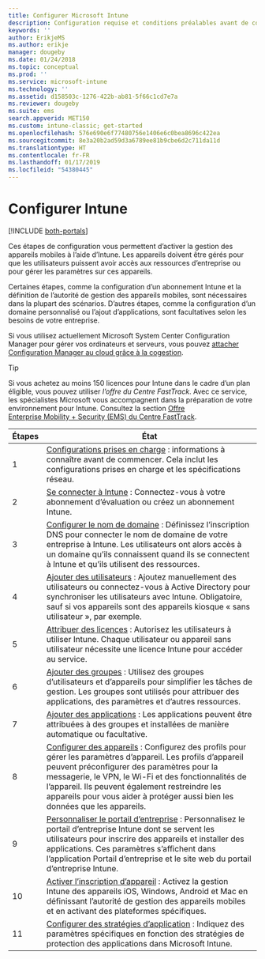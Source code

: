 ```yaml
---
title: Configurer Microsoft Intune
description: Configuration requise et conditions préalables avant de commencer à utiliser votre abonnement Intune
keywords: ''
author: ErikjeMS
ms.author: erikje
manager: dougeby
ms.date: 01/24/2018
ms.topic: conceptual
ms.prod: ''
ms.service: microsoft-intune
ms.technology: ''
ms.assetid: d158503c-1276-422b-ab81-5f66c1cd7e7a
ms.reviewer: dougeby
ms.suite: ems
search.appverid: MET150
ms.custom: intune-classic; get-started
ms.openlocfilehash: 576e690e6f77480756e1406e6c0bea8696c422ea
ms.sourcegitcommit: 8e3a20b2ad59d3a6789ee81b9cbe6d2c711da11d
ms.translationtype: HT
ms.contentlocale: fr-FR
ms.lasthandoff: 01/17/2019
ms.locfileid: "54380445"
---
```

# <a name="set-up-intune"></a>Configurer Intune

[!INCLUDE [both-portals](./includes/note-for-both-portals.md)]

Ces étapes de configuration vous permettent d’activer la gestion des appareils mobiles à l’aide d’Intune. Les appareils doivent être gérés pour que les utilisateurs puissent avoir accès aux ressources d’entreprise ou pour gérer les paramètres sur ces appareils.

Certaines étapes, comme la configuration d’un abonnement Intune et la définition de l’autorité de gestion des appareils mobiles, sont nécessaires dans la plupart des scénarios. D’autres étapes, comme la configuration d’un domaine personnalisé ou l’ajout d’applications, sont facultatives selon les besoins de votre entreprise.

Si vous utilisez actuellement Microsoft System Center Configuration Manager pour gérer vos ordinateurs et serveurs, vous pouvez [attacher Configuration Manager au cloud grâce à la cogestion](https://docs.microsoft.com/sccm/comanage/overview).

>[!TIP]
>Si vous achetez au moins 150 licences pour Intune dans le cadre d’un plan éligible, vous pouvez utiliser *l’offre du Centre FastTrack*. Avec ce service, les spécialistes Microsoft vous accompagnent dans la préparation de votre environnement pour Intune. Consultez la section [Offre Enterprise Mobility + Security (EMS) du Centre FastTrack](https://docs.microsoft.com/enterprise-mobility-security/Solutions/enterprise-mobility-fasttrack-program).



| Étapes |                                                                                                                       État                                                                                                                       |
|-------|----------------------------------------------------------------------------------------------------------------------------------------------------------------------------------------------------------------------------------------------------|
|   1   |                                        [Configurations prises en charge](supported-devices-browsers.md) : informations à connaître avant de commencer. Cela inclut les configurations prises en charge et les spécifications réseau.                                         |
|   2   |                                                                 [Se connecter à Intune](account-sign-up.md) : Connectez-vous à votre abonnement d’évaluation ou créez un abonnement Intune.                                                                  |
|   3   |                [Configurer le nom de domaine](custom-domain-name-configure.md) : Définissez l’inscription DNS pour connecter le nom de domaine de votre entreprise à Intune. Les utilisateurs ont alors accès à un domaine qu’ils connaissent quand ils se connectent à Intune et qu’ils utilisent des ressources.                |
|   4   |                                   [Ajouter des utilisateurs](users-add.md) : Ajoutez manuellement des utilisateurs ou connectez-vous à Active Directory pour synchroniser les utilisateurs avec Intune. Obligatoire, sauf si vos appareils sont des appareils kiosque « sans utilisateur », par exemple.                                    |
|   5   |                                            [Attribuer des licences](licenses-assign.md) : Autorisez les utilisateurs à utiliser Intune. Chaque utilisateur ou appareil sans utilisateur nécessite une licence Intune pour accéder au service.                                             |
|   6   |                                               [Ajouter des groupes](groups-add.md) : Utilisez des groupes d’utilisateurs et d’appareils pour simplifier les tâches de gestion. Les groupes sont utilisés pour attribuer des applications, des paramètres et d’autres ressources.                                                |
|   7   |                                                                        [Ajouter des applications](apps-add.md) : Les applications peuvent être attribuées à des groupes et installées de manière automatique ou facultative.                                                                         |
|   8   | [Configurer des appareils](device-profiles.md) : Configurez des profils pour gérer les paramètres d’appareil. Les profils d’appareil peuvent préconfigurer des paramètres pour la messagerie, le VPN, le Wi-Fi et des fonctionnalités de l’appareil. Ils peuvent également restreindre les appareils pour vous aider à protéger aussi bien les données que les appareils. |
|   9   |       [Personnaliser le portail d’entreprise](company-portal-app.md) : Personnalisez le portail d’entreprise Intune dont se servent les utilisateurs pour inscrire des appareils et installer des applications. Ces paramètres s’affichent dans l’application Portail d’entreprise et le site web du portail d’entreprise Intune.       |
|  10   |                                [Activer l’inscription d’appareil](mdm-authority-set.md) : Activez la gestion Intune des appareils iOS, Windows, Android et Mac en définissant l’autorité de gestion des appareils mobiles et en activant des plateformes spécifiques.                                 |
|  11   |                                                        [Configurer des stratégies d’application](app-protection-policy.md) : Indiquez des paramètres spécifiques en fonction des stratégies de protection des applications dans Microsoft Intune.                                                         |

